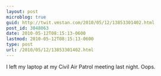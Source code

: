 ```yaml
---
layout: post
microblog: true
guid: http://twit.vmstan.com/2010/05/12/13853301402.html
post_id: 3048063
date: 2010-05-12T08:15:13-0600
lastmod: 2010-05-12T08:15:13-0600
type: post
url: /2010/05/12/13853301402.html
---
```

I left my laptop at my Civil Air Patrol meeting last night. Oops.
